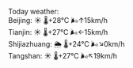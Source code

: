Today weather:  
Beijing: ☀️ 🌡️+28°C 🌬️↑15km/h  
Tianjin: ☀️ 🌡️+27°C 🌬️←15km/h  
Shijiazhuang: 🌦 🌡️+24°C 🌬️↘0km/h  
Tangshan: ☀️ 🌡️+27°C 🌬️↖19km/h  

